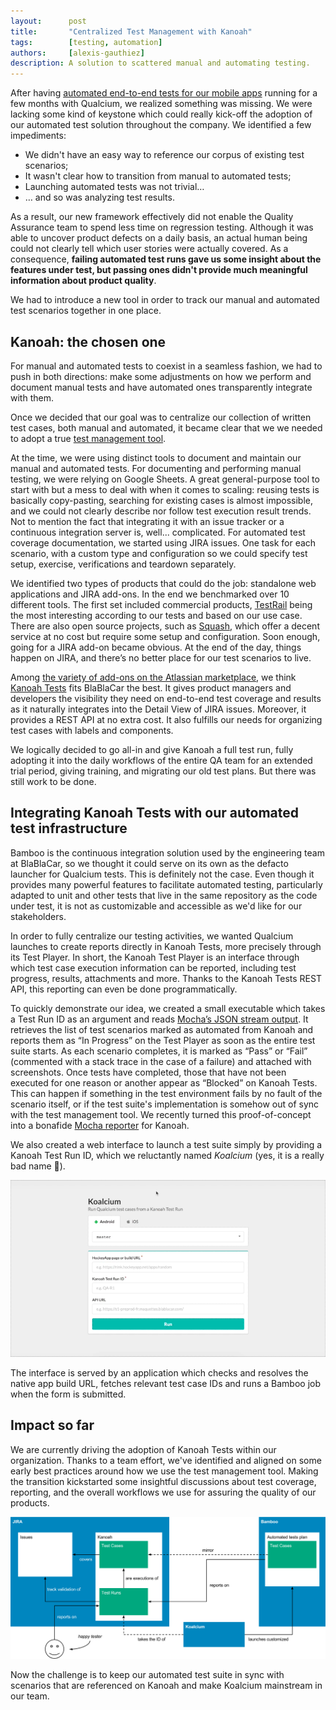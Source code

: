 ```yaml
---
layout:      post
title:       "Centralized Test Management with Kanoah"
tags:        [testing, automation]
authors:     [alexis-gauthiez]
description: A solution to scattered manual and automating testing.
---
```


After having [automated end-to-end tests for our mobile apps](http://blablatech.com/blog/one-model-to-rule-them-all) running for a few months with Qualcium, we realized something was missing. We were lacking some kind of keystone which could really kick-off the adoption of our automated test solution throughout the company. We identified a few impediments:

- We didn't have an easy way to reference our corpus of existing test scenarios;
- It wasn't clear how to transition from manual to automated tests;
- Launching automated tests was not trivial…
- … and so was analyzing test results.

As a result, our new framework effectively did not enable the Quality Assurance team to spend less time on regression testing. Although it was able to uncover product defects on a daily basis, an actual human being could not clearly tell which user stories were actually covered. As a consequence, **failing automated test runs gave us some insight about the features under test, but passing ones didn't provide much meaningful information about product quality**.

We had to introduce a new tool in order to track our manual and automated test scenarios together in one place.

## Kanoah: the chosen one

For manual and automated tests to coexist in a seamless fashion, we had to push in both directions: make some adjustments on how we perform and document manual tests and have automated ones transparently integrate with them.

Once we decided that our goal was to centralize our collection of written test cases, both manual and automated, it became clear that we we needed to adopt a true [test management tool](https://en.wikipedia.org/wiki/Test_management#Test_management_tools).

At the time, we were using distinct tools to document and maintain our manual and automated tests. For documenting and performing manual testing, we were relying on Google Sheets. A great general-purpose tool to start with but a mess to deal with when it comes to scaling: reusing tests is basically copy-pasting, searching for existing cases is almost impossible, and we could not clearly describe nor follow test execution result trends. Not to mention the fact that integrating it with an issue tracker or a continuous integration server is, well... complicated.
For automated test coverage documentation, we started using JIRA issues. One task for each scenario, with a custom type and configuration so we could specify test setup, exercise, verifications and teardown separately.

We identified two types of products that could do the job: standalone web applications and JIRA add-ons. In the end we benchmarked over 10 different tools. The first set included commercial products, [TestRail](http://www.gurock.com/testrail/) being the most interesting according to our tests and based on our use case. There are also open source projects, such as [Squash](http://www.squashtest.org/), which offer a decent service at no cost but require some setup and configuration. Soon enough, going for a JIRA add-on became obvious. At the end of the day, things happen on JIRA, and there’s no better place for our test scenarios to live.

Among [the variety of add-ons on the Atlassian marketplace](https://marketplace.atlassian.com/search?application=jira&category=Testing+%26+QA&cost=&hosting=&marketingLabel=&q=), we think [Kanoah Tests](https://www.kanoah.com/) fits BlaBlaCar the best. It gives product managers and developers the visibility they need on end-to-end test coverage and results as it naturally integrates into the Detail View of JIRA issues. Moreover, it provides a REST API at no extra cost. It also fulfills our needs for organizing test cases with labels and components.

We logically decided to go all-in and give Kanoah a full test run, fully adopting it into the daily workflows of the entire QA team for an extended trial period, giving training, and migrating our old test plans. But there was still work to be done.

## Integrating Kanoah Tests with our automated test infrastructure

Bamboo is the continuous integration solution used by the engineering team at BlaBlaCar, so we thought it could serve on its own as the defacto launcher for Qualcium tests. This is definitely not the case. Even though it provides many powerful features to facilitate automated testing, particularly adapted to unit and other tests that live in the same repository as the code under test, it is not as customizable and accessible as we'd like for our stakeholders.

In order to fully centralize our testing activities, we wanted Qualcium launches to create reports directly in Kanoah Tests, more precisely through its Test Player. In short, the Kanoah Test Player is an interface through which test case execution information can be reported, including test progress, results, attachments and more. Thanks to the Kanoah Tests REST API, this reporting can even be done programmatically.

To quickly demonstrate our idea, we created a small executable which takes a Test Run ID as an argument and reads [Mocha’s JSON stream output](https://mochajs.org/#json-stream). It retrieves the list of test scenarios marked as automated from Kanoah and reports them as “In Progress” on the Test Player as soon as the entire test suite starts. As each scenario completes, it is marked as “Pass” or “Fail” (commented with a stack trace in the case of a failure) and attached with screenshots. Once tests have completed, those that have not been executed for one reason or another appear as “Blocked” on Kanoah Tests. This can happen if something in the test environment fails by no fault of the scenario itself, or if the test suite's implementation is somehow out of sync with the test management tool.
We recently turned this proof-of-concept into a bonafide [Mocha reporter](https://mochajs.org/#reporters) for Kanoah.

We also created a web interface to launch a test suite simply by providing a Kanoah Test Run ID, which we reluctantly named *Koalcium* (yes, it is a really bad name 🐨).

![Koalcium in action](/images/2017-03-01-centralized-test-management-with-kanoah/koalcium.gif)

The interface is served by an application which checks and resolves the native app build URL, fetches relevant test case IDs and runs a Bamboo job when the form is submitted.

## Impact so far

We are currently driving the adoption of Kanoah Tests within our organization. Thanks to a team effort, we've identified and aligned on some early best practices around how we use the test management tool. Making the transition kickstarted some insightful discussions about test coverage, reporting, and the overall workflows we use for assuring the quality of our products.

![Stack](/images/2017-03-01-centralized-test-management-with-kanoah/integration.png)

Now the challenge is to keep our automated test suite in sync with scenarios that are referenced on Kanoah and make Koalcium mainstream in our team.
